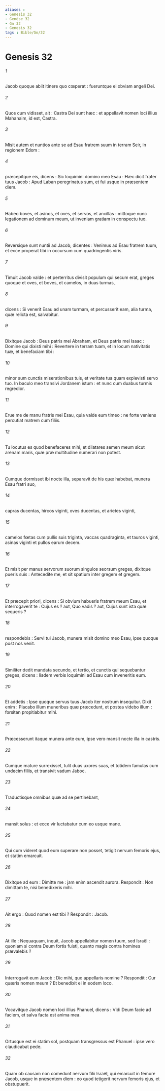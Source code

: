 ```yaml
---
aliases : 
- Genesis 32
- Genèse 32
- Gn 32
- Genesis 32
tags : Bible/Gn/32
---
```


# Genesis 32

###### 1
Jacob quoque abiit itinere quo cœperat : fueruntque ei obviam angeli Dei.
###### 2
Quos cum vidisset, ait : Castra Dei sunt hæc : et appellavit nomen loci illius Mahanaim, id est, Castra.
###### 3
Misit autem et nuntios ante se ad Esau fratrem suum in terram Seir, in regionem Edom :
###### 4
præcepitque eis, dicens : Sic loquimini domino meo Esau : Hæc dicit frater tuus Jacob : Apud Laban peregrinatus sum, et fui usque in præsentem diem.
###### 5
Habeo boves, et asinos, et oves, et servos, et ancillas : mittoque nunc legationem ad dominum meum, ut inveniam gratiam in conspectu tuo.
###### 6
Reversique sunt nuntii ad Jacob, dicentes : Venimus ad Esau fratrem tuum, et ecce properat tibi in occursum cum quadringentis viris.
###### 7
Timuit Jacob valde : et perterritus divisit populum qui secum erat, greges quoque et oves, et boves, et camelos, in duas turmas,
###### 8
dicens : Si venerit Esau ad unam turmam, et percusserit eam, alia turma, quæ relicta est, salvabitur.
###### 9
Dixitque Jacob : Deus patris mei Abraham, et Deus patris mei Isaac : Domine qui dixisti mihi : Revertere in terram tuam, et in locum nativitatis tuæ, et benefaciam tibi :
###### 10
minor sum cunctis miserationibus tuis, et veritate tua quam explevisti servo tuo. In baculo meo transivi Jordanem istum : et nunc cum duabus turmis regredior.
###### 11
Erue me de manu fratris mei Esau, quia valde eum timeo : ne forte veniens percutiat matrem cum filiis.
###### 12
Tu locutus es quod benefaceres mihi, et dilatares semen meum sicut arenam maris, quæ præ multitudine numerari non potest.
###### 13
Cumque dormisset ibi nocte illa, separavit de his quæ habebat, munera Esau fratri suo,
###### 14
capras ducentas, hircos viginti, oves ducentas, et arietes viginti,
###### 15
camelos fœtas cum pullis suis triginta, vaccas quadraginta, et tauros viginti, asinas viginti et pullos earum decem.
###### 16
Et misit per manus servorum suorum singulos seorsum greges, dixitque pueris suis : Antecedite me, et sit spatium inter gregem et gregem.
###### 17
Et præcepit priori, dicens : Si obvium habueris fratrem meum Esau, et interrogaverit te : Cujus es ? aut, Quo vadis ? aut, Cujus sunt ista quæ sequeris ?
###### 18
respondebis : Servi tui Jacob, munera misit domino meo Esau, ipse quoque post nos venit.
###### 19
Similiter dedit mandata secundo, et tertio, et cunctis qui sequebantur greges, dicens : Iisdem verbis loquimini ad Esau cum inveneritis eum.
###### 20
Et addetis : Ipse quoque servus tuus Jacob iter nostrum insequitur. Dixit enim : Placabo illum muneribus quæ præcedunt, et postea videbo illum : forsitan propitiabitur mihi.
###### 21
Præcesserunt itaque munera ante eum, ipse vero mansit nocte illa in castris.
###### 22
Cumque mature surrexisset, tulit duas uxores suas, et totidem famulas cum undecim filiis, et transivit vadum Jaboc.
###### 23
Traductisque omnibus quæ ad se pertinebant,
###### 24
mansit solus : et ecce vir luctabatur cum eo usque mane.
###### 25
Qui cum videret quod eum superare non posset, tetigit nervum femoris ejus, et statim emarcuit.
###### 26
Dixitque ad eum : Dimitte me : jam enim ascendit aurora. Respondit : Non dimittam te, nisi benedixeris mihi.
###### 27
Ait ergo : Quod nomen est tibi ? Respondit : Jacob.
###### 28
At ille : Nequaquam, inquit, Jacob appellabitur nomen tuum, sed Israël : quoniam si contra Deum fortis fuisti, quanto magis contra homines prævalebis ?
###### 29
Interrogavit eum Jacob : Dic mihi, quo appellaris nomine ? Respondit : Cur quæris nomen meum ? Et benedixit ei in eodem loco.
###### 30
Vocavitque Jacob nomen loci illius Phanuel, dicens : Vidi Deum facie ad faciem, et salva facta est anima mea.
###### 31
Ortusque est ei statim sol, postquam transgressus est Phanuel : ipse vero claudicabat pede.
###### 32
Quam ob causam non comedunt nervum filii Israël, qui emarcuit in femore Jacob, usque in præsentem diem : eo quod tetigerit nervum femoris ejus, et obstupuerit.
